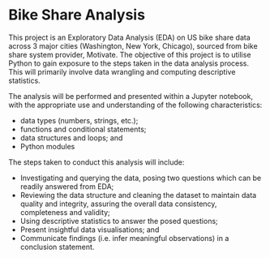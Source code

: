 # Bike Share Analysis
This project is an Exploratory Data Analysis (EDA) on US bike share data across 3 major cities (Washington, New York, Chicago), sourced from bike share system provider, Motivate.
The objective of this project is to utilise Python to gain exposure to the steps taken in the data analysis process.
This will primarily involve data wrangling and computing descriptive statistics.

The analysis will be performed and presented within a Jupyter notebook, with the appropriate use and understanding of the following characteristics:
 - data types (numbers, strings, etc.);
 - functions and conditional statements;
 - data structures and loops; and
 - Python modules
 
 The steps taken to conduct this analysis will include:
  - Investigating and querying the data, posing two questions which can be readily answered from EDA;
  - Reviewing the data structure and cleaning the dataset to maintain data quality and integrity, assuring the overall data consistency, completeness and validity;
  - Using descriptive statistics to answer the posed questions;
  - Present insightful data visualisations; and
  - Communicate findings (i.e. infer meaningful observations) in a conclusion statement.
 
